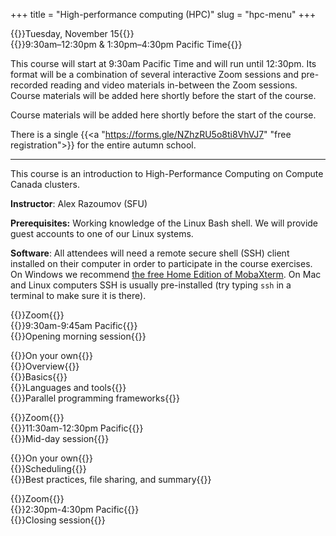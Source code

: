 +++
title = "High-performance computing (HPC)"
slug = "hpc-menu"
+++

{{<cor>}}Tuesday, November 15{{</cor>}}\
{{<cgr>}}9:30am–12:30pm & 1:30pm–4:30pm Pacific Time{{</cgr>}}

This course will start at 9:30am Pacific Time and will run until 12:30pm. Its format will be a combination of
several interactive Zoom sessions and pre-recorded reading and video materials in-between the Zoom sessions. Course
materials will be added here shortly before the start of the course.

Course materials will be added here shortly before the start of the course.

There is a single {{<a "https://forms.gle/NZhzRU5o8ti8VhVJ7" "free registration">}} for the entire autumn school.

---

This course is an introduction to High-Performance Computing on Compute Canada clusters.

<!-- Please download a [ZIP file](https://owncloud.westgrid.ca/index.php/s/VCD8Pogqmk7eS16/download) with all slides (single -->
<!-- PDF combining all chapters) and sample codes. -->

**Instructor**: Alex Razoumov (SFU)

**Prerequisites:** Working knowledge of the Linux Bash shell. We will provide guest accounts to one of our Linux systems.

**Software**: All attendees will need a remote secure shell (SSH) client installed on their computer in order to
participate in the course exercises. On Windows we recommend
[the free Home Edition of MobaXterm](https://mobaxterm.mobatek.net/download.html). On Mac and Linux computers SSH is
usually pre-installed (try typing `ssh` in a terminal to make sure it is there).

{{<cor>}}Zoom{{</cor>}} \
{{<cgr>}}9:30am-9:45am Pacific{{</cgr>}} \
{{<nolinktitle>}}Opening morning session{{</nolinktitle>}}
<!-- {{<linktitle url="../hpc1" text="Opening morning session">}} -->

{{<cbr>}}On your own{{</cbr>}} \
{{<nolinktitle>}}Overview{{</nolinktitle>}} \
{{<nolinktitle>}}Basics{{</nolinktitle>}} \
{{<nolinktitle>}}Languages and tools{{</nolinktitle>}} \
{{<nolinktitle>}}Parallel programming frameworks{{</nolinktitle>}}
<!-- {{<linktitle url="../hpc/hpc-01-overview" text="Overview (20 min)">}} \ -->
<!-- {{<linktitle url="../hpc/hpc-02-basics" text="Basics (28 min)">}} \ -->
<!-- {{<linktitle url="../hpc/hpc-03-languages" text="Languages and tools (61 min)">}} -->
<!-- {{<linktitle url="../hpc/hpc-03b-parallel" text="Parallel programming frameworks (61 min)">}} -->

{{<cor>}}Zoom{{</cor>}} \
{{<cgr>}}11:30am-12:30pm Pacific{{</cgr>}} \
{{<nolinktitle>}}Mid-day session{{</nolinktitle>}}
<!-- {{<linktitle url="../hpc2" text="Mid-day session">}} -->

{{<cbr>}}On your own{{</cbr>}} \
{{<nolinktitle>}}Scheduling{{</nolinktitle>}} \
{{<nolinktitle>}}Best practices, file sharing, and summary{{</nolinktitle>}}
<!-- {{<linktitle url="../hpc/hpc-04-scheduling" text="Scheduling (66 min)">}} \ -->
<!-- {{<linktitle url="../hpc/hpc-05-best-summary" text="Best practices, file sharing, and summary (9 min)">}}\ -->

{{<cor>}}Zoom{{</cor>}} \
{{<cgr>}}2:30pm-4:30pm Pacific{{</cgr>}} \
{{<nolinktitle>}}Closing session{{</nolinktitle>}}
<!-- {{<linktitle url="../hpc3" text="Closing session">}} -->
